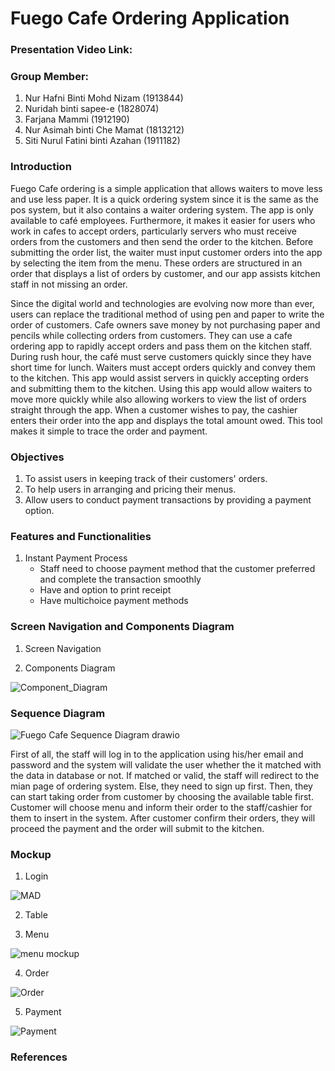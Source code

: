 # Fuego Cafe Ordering Application

### Presentation Video Link: 


### Group Member:
1. Nur Hafni Binti Mohd Nizam (1913844)
2. Nuridah binti sapee-e (1828074)
3. Farjana Mammi (1912190)
4. Nur Asimah binti Che Mamat (1813212)
5. Siti Nurul Fatini binti Azahan (1911182)

### Introduction

Fuego Cafe ordering is a simple application that allows waiters to move less and use less paper. It is a quick ordering system since it is the same as the pos system, but it also contains a waiter ordering system. The app is only available to café employees. Furthermore, it makes it easier for users who work in cafes to accept orders, particularly servers who must receive orders from the customers and then send the order to the kitchen. Before submitting the order list, the waiter must input customer orders into the app by selecting the item from the menu. These orders are structured in an order that displays a list of orders by customer, and our app assists kitchen staff in not missing an order.

Since the digital world and technologies are evolving now more than ever, users can replace the traditional method of using pen and paper to write the order of customers. Cafe owners save money by not purchasing paper and pencils while collecting orders from customers. They can use a cafe ordering app to rapidly accept orders and pass them on the kitchen staff. During rush hour, the café must serve customers quickly since they have short time for lunch. Waiters must accept orders quickly and convey them to the kitchen. This app would assist servers in quickly accepting orders and submitting them to the kitchen. Using this app would allow waiters to move more quickly while also allowing workers to view the list of orders straight through the app. When a customer wishes to pay, the cashier enters their order into the app and displays the total amount owed. This tool makes it simple to trace the order and payment.


### Objectives

1. To assist users in keeping track of their customers' orders.
2. To help users in arranging and pricing their menus.
3. Allow users to conduct payment transactions by providing a payment option.

### Features and Functionalities

1. Instant Payment Process
   - Staff need to choose payment method that the customer preferred and complete the transaction smoothly
   - Have and option to print receipt
   - Have multichoice payment methods


### Screen Navigation and Components Diagram
1. Screen Navigation



2. Components Diagram

![Component_Diagram](https://user-images.githubusercontent.com/92074138/170858571-a528afd5-7399-4538-bb95-38bfd5287f8e.PNG)

### Sequence Diagram

![Fuego Cafe Sequence Diagram drawio](https://user-images.githubusercontent.com/75902424/170938189-707964f9-877c-4694-852b-09bf84ee7395.png)

First of all, the staff will log in to the application using his/her email and password and the system will validate the user whether the it matched with the data in database or not. If matched or valid, the staff will redirect to the mian page of ordering system. Else, they need to sign up first. Then, they can start taking order from customer by choosing the available table first. Customer will choose menu and inform their order to the staff/cashier for them to insert in the system. After customer confirm their orders, they will proceed the payment and the order will submit to the kitchen.

### Mockup

1. Login

![MAD](https://user-images.githubusercontent.com/75902424/170852271-3bacdb1a-58d7-40a7-9e91-8b43c5281711.JPG)



2. Table


3. Menu

![menu mockup](https://user-images.githubusercontent.com/76712347/171027159-cefbba50-bb04-4877-93de-f3c91f75645b.png)


4. Order

![Order](https://user-images.githubusercontent.com/55780049/171017868-409a9b1a-3c40-4238-93e8-43e7736ba0e3.png)


5. Payment

![Payment](https://user-images.githubusercontent.com/92074138/170809119-9b7b4f0b-6fd8-4e69-b405-69d3b918e00c.PNG)


### References
